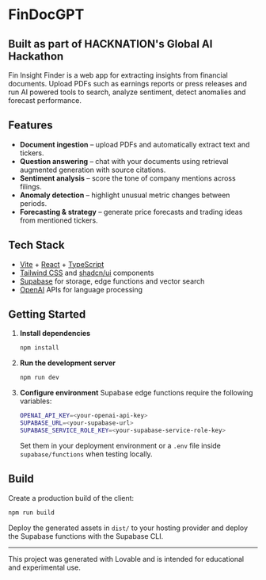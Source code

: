 # FinDocGPT
## Built as part of HACKNATION's Global AI Hackathon

Fin Insight Finder is a web app for extracting insights from financial documents. Upload PDFs such as earnings reports or press releases and run AI powered tools to search, analyze sentiment, detect anomalies and forecast performance.

## Features
- **Document ingestion** – upload PDFs and automatically extract text and tickers.
- **Question answering** – chat with your documents using retrieval augmented generation with source citations.
- **Sentiment analysis** – score the tone of company mentions across filings.
- **Anomaly detection** – highlight unusual metric changes between periods.
- **Forecasting & strategy** – generate price forecasts and trading ideas from mentioned tickers.

## Tech Stack
- [Vite](https://vitejs.dev/) + [React](https://react.dev/) + [TypeScript](https://www.typescriptlang.org/)
- [Tailwind CSS](https://tailwindcss.com/) and [shadcn/ui](https://ui.shadcn.com/) components
- [Supabase](https://supabase.com/) for storage, edge functions and vector search
- [OpenAI](https://openai.com/) APIs for language processing

## Getting Started

1. **Install dependencies**
   ```bash
   npm install
   ```
2. **Run the development server**
   ```bash
   npm run dev
   ```
3. **Configure environment**
   Supabase edge functions require the following variables:
   ```bash
   OPENAI_API_KEY=<your-openai-api-key>
   SUPABASE_URL=<your-supabase-url>
   SUPABASE_SERVICE_ROLE_KEY=<your-supabase-service-role-key>
   ```
   Set them in your deployment environment or a `.env` file inside `supabase/functions` when testing locally.

## Build
Create a production build of the client:
```bash
npm run build
```
Deploy the generated assets in `dist/` to your hosting provider and deploy the Supabase functions with the Supabase CLI.

---
This project was generated with Lovable and is intended for educational and experimental use.
